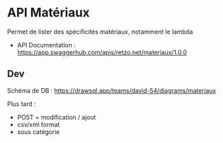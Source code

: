 # API Matériaux

Permet de lister des spécificités matériaux, notamment le lambda

* API Documentation : https://app.swaggerhub.com/apis/retzo.net/materiaux/1.0.0

## Dev

Schéma de DB : https://drawsql.app/teams/david-54/diagrams/materiaux

Plus tard : 
* POST = modification / ajout
* csv/xml format
* sous catégorie